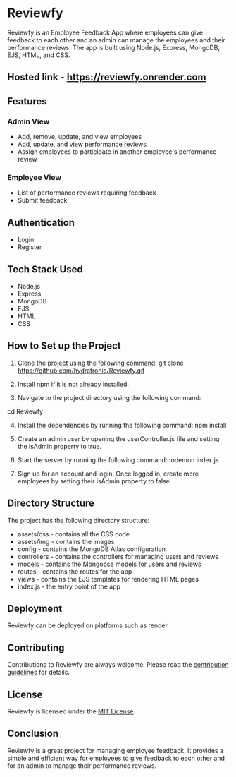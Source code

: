
# Reviewfy

Reviewfy is an Employee Feedback App where employees can give feedback to each other and an admin can manage the employees and their performance reviews. The app is built using Node.js, Express, MongoDB, EJS, HTML, and CSS.

## Hosted link - https://reviewfy.onrender.com

## Features

### Admin View

- Add, remove, update, and view employees
- Add, update, and view performance reviews
- Assign employees to participate in another employee's performance review

### Employee View

- List of performance reviews requiring feedback
- Submit feedback

## Authentication

- Login
- Register

## Tech Stack Used

- Node.js
- Express
- MongoDB
- EJS
- HTML
- CSS

## How to Set up the Project

1. Clone the project using the following command: git clone https://github.com/hydratronic/Reviewfy.git

2. Install npm if it is not already installed.

3. Navigate to the project directory using the following command:

cd Reviewfy

4. Install the dependencies by running the following command: npm install

5. Create an admin user by opening the userController.js file and setting the isAdmin property to true.

6. Start the server by running the following command:nodemon index.js


7. Sign up for an account and login. Once logged in, create more employees by setting their isAdmin property to false.

## Directory Structure

The project has the following directory structure:

- assets/css - contains all the CSS code
- assets/img - contains the images
- config - contains the MongoDB Atlas configuration
- controllers - contains the controllers for managing users and reviews
- models - contains the Mongoose models for users and reviews
- routes - contains the routes for the app
- views - contains the EJS templates for rendering HTML pages
- index.js - the entry point of the app


## Deployment

Reviewfy can be deployed on platforms such as render.

## Contributing

Contributions to Reviewfy are always welcome. Please read the [contribution guidelines](CONTRIBUTING.md) for details.

## License

Reviewfy is licensed under the [MIT License](LICENSE).

## Conclusion

Reviewfy is a great project for managing employee feedback. It provides a simple and efficient way for employees to give feedback to each other and for an admin to manage their performance reviews.







